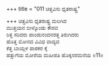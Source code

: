 +++
title = "011 ಚಿತ್ತವಿಸು ಧೃತರಾಷ್ಟ್ರ"

+++
ಚಿತ್ತವಿಸು ಧೃತರಾಷ್ಟ್ರ ಮಲಗಿದ  
ಮುತ್ತಯನ ಬೀಳ್ಕೊಂಡು ಕೌರವ  
ರಿತ್ತ ಸರಿದರು ಪಾಂಡುನಂದನರತ್ತ ತಿರುಗಿದರು  
ಹೊತ್ತ ಮೋನದ ವಿವಿಧ ವಾದ್ಯದ  
ಕೆತ್ತ ಬಾಯ್ಗಳ ಪಾಠಕರ ಕೈ  
ಹತ್ತುಗೆಯ ಮೋರೆಯ ಮಹೀಪತಿ ಹೊಕ್ಕನರಮನೆಯ      ॥11॥
